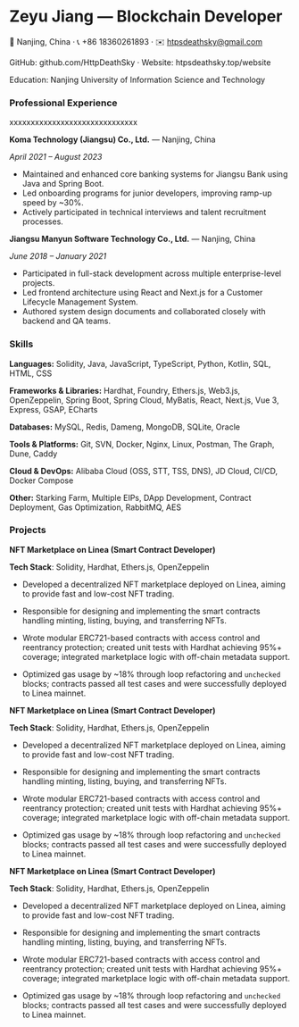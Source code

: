 # Zeyu Jiang — Blockchain Developer

📍 Nanjing, China · 📞 +86 18360261893 · ✉️ htpsdeathsky@gmail.com

GitHub: github.com/HttpDeathSky · Website: htpsdeathsky.top/website

Education: Nanjing University of Information Science and Technology

### Professional Experience

xxxxxxxxxxxxxxxxxxxxxxxxxxxxxx

**Koma Technology (Jiangsu) Co., Ltd.** — Nanjing, China

*April 2021 – August 2023*

- Maintained and enhanced core banking systems for Jiangsu Bank using Java and Spring Boot.
- Led onboarding programs for junior developers, improving ramp-up speed by ~30%.
- Actively participated in technical interviews and talent recruitment processes.

**Jiangsu Manyun Software Technology Co., Ltd.** — Nanjing, China

*June 2018 – January 2021*

- Participated in full-stack development across multiple enterprise-level projects.
- Led frontend architecture using React and Next.js for a Customer Lifecycle Management System.
- Authored system design documents and collaborated closely with backend and QA teams.

### Skills

**Languages:** Solidity, Java, JavaScript, TypeScript, Python, Kotlin, SQL, HTML, CSS

**Frameworks & Libraries:** Hardhat, Foundry, Ethers.js, Web3.js, OpenZeppelin, Spring Boot, Spring Cloud, MyBatis, React, Next.js, Vue 3, Express, GSAP, ECharts

**Databases:** MySQL, Redis, Dameng, MongoDB, SQLite, Oracle

**Tools & Platforms:** Git, SVN, Docker, Nginx, Linux, Postman, The Graph, Dune, Caddy

**Cloud & DevOps:** Alibaba Cloud (OSS, STT, TSS, DNS), JD Cloud, CI/CD, Docker Compose

**Other:** Starking Farm, Multiple EIPs, DApp Development, Contract Deployment, Gas Optimization, RabbitMQ, AES

### Projects

**NFT Marketplace on Linea (Smart Contract Developer)**

**Tech Stack**: Solidity, Hardhat, Ethers.js, OpenZeppelin

* Developed a decentralized NFT marketplace deployed on Linea, aiming to provide fast and low-cost NFT trading.

* Responsible for designing and implementing the smart contracts handling minting, listing, buying, and transferring NFTs.

* Wrote modular ERC721-based contracts with access control and reentrancy protection; created unit tests with Hardhat achieving 95%+ coverage; integrated marketplace logic with off-chain metadata support.

* Optimized gas usage by ~18% through loop refactoring and `unchecked` blocks; contracts passed all test cases and were successfully deployed to Linea mainnet.
  
  

**NFT Marketplace on Linea (Smart Contract Developer)**

**Tech Stack**: Solidity, Hardhat, Ethers.js, OpenZeppelin

* Developed a decentralized NFT marketplace deployed on Linea, aiming to provide fast and low-cost NFT trading.

* Responsible for designing and implementing the smart contracts handling minting, listing, buying, and transferring NFTs.

* Wrote modular ERC721-based contracts with access control and reentrancy protection; created unit tests with Hardhat achieving 95%+ coverage; integrated marketplace logic with off-chain metadata support.

* Optimized gas usage by ~18% through loop refactoring and `unchecked` blocks; contracts passed all test cases and were successfully deployed to Linea mainnet.
  
  

**NFT Marketplace on Linea (Smart Contract Developer)**

**Tech Stack**: Solidity, Hardhat, Ethers.js, OpenZeppelin

* Developed a decentralized NFT marketplace deployed on Linea, aiming to provide fast and low-cost NFT trading.

* Responsible for designing and implementing the smart contracts handling minting, listing, buying, and transferring NFTs.

* Wrote modular ERC721-based contracts with access control and reentrancy protection; created unit tests with Hardhat achieving 95%+ coverage; integrated marketplace logic with off-chain metadata support.

* Optimized gas usage by ~18% through loop refactoring and `unchecked` blocks; contracts passed all test cases and were successfully deployed to Linea mainnet.
